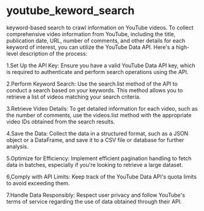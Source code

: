 # youtube_keword_search
keyword-based search to crawl information on YouTube videos.
To collect comprehensive video information from YouTube, including the title, publication date, URL, number of comments, and other details for each keyword of interest, you can utilize the YouTube Data API. Here's a high-level description of the process:

1.Set Up the API Key: Ensure you have a valid YouTube Data API key, which is required to authenticate and perform search operations using the API.

2.Perform Keyword Search: Use the search.list method of the API to conduct a search based on your keywords. This method allows you to retrieve a list of videos matching your search criteria.

3.Retrieve Video Details: To get detailed information for each video, such as the number of comments, use the videos.list method with the appropriate video IDs obtained from the search results.

4.Save the Data: Collect the data in a structured format, such as a JSON object or a DataFrame, and save it to a CSV file or database for further analysis.

5.Optimize for Efficiency: Implement efficient pagination handling to fetch data in batches, especially if you're looking to retrieve a large dataset.

6,Comply with API Limits: Keep track of the YouTube Data API's quota limits to avoid exceeding them.

7.Handle Data Responsibly: Respect user privacy and follow YouTube's terms of service regarding the use of data obtained through their API.
